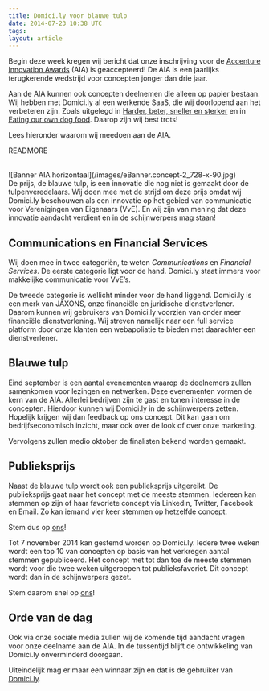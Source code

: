 ```yaml
---
title: Domici.ly voor blauwe tulp
date: 2014-07-23 10:38 UTC
tags:
layout: article
---
```

Begin deze week kregen wij bericht dat onze inschrijving voor de [Accenture Innovation Awards](https://innovation-awards.nl/) (AIA) is geaccepteerd! De AIA is een jaarlijks terugkerende wedstrijd voor concepten jonger dan drie jaar. 

Aan de AIA kunnen ook concepten deelnemen die alleen op papier bestaan. Wij hebben met Domici.ly al een werkende SaaS, die wij doorlopend aan het verbeteren zijn. Zoals uitgelegd in [Harder, beter, sneller en sterker](http://www.domici.ly/blog/2014/07/16/harder-beter-sneller-en-sterker.html) en in [Eating our own dog food](http://www.domici.ly/blog/2014/07/09/eating-our-own-dog-food.html). Daarop zijn wij best trots!

Lees hieronder waarom wij meedoen aan de AIA.

READMORE

<br />
![Banner AIA horizontaal](/images/eBanner.concept-2_728-x-90.jpg)

<br />
De prijs, de blauwe tulp, is een innovatie die nog niet is gemaakt door de tulpenveredelaars. Wij doen mee met de strijd om deze prijs omdat wij Domici.ly beschouwen als een innovatie op het gebied van communicatie voor Verenigingen van Eigenaars (VvE). En wij zijn van mening dat deze innovatie aandacht verdient en in de schijnwerpers mag staan!

## Communications en Financial Services

Wij doen mee in twee categoriën, te weten *Communications* en *Financial Services*. De eerste categorie ligt voor de hand. Domici.ly staat immers voor makkelijke communicatie voor VvE’s. 

De tweede categorie is wellicht minder voor de hand liggend. Domici.ly is een merk van JAXONS, onze financiële en juridische dienstverlener. Daarom kunnen wij gebruikers van Domici.ly voorzien van onder meer financiële dienstverlening. Wij streven namelijk naar een full service platform door onze klanten een webappliatie te bieden met daarachter een dienstverlener.   

## Blauwe tulp

Eind september is een aantal evenementen waarop de deelnemers zullen samenkomen voor lezingen en netwerken. Deze evenementen vormen de kern van de AIA. Allerlei bedrijven zijn te gast en tonen interesse in de concepten. Hierdoor kunnen wij Domici.ly in de schijnwerpers zetten. Hopelijk krijgen wij dan feedback op ons concept. Dit kan gaan om bedrijfseconomisch inzicht, maar ook over de look of over onze marketing.

Vervolgens zullen medio oktober de finalisten bekend worden gemaakt. 

## Publieksprijs

Naast de blauwe tulp wordt ook een publieksprijs uitgereikt. De publieksprijs gaat naar het concept met de meeste stemmen. Iedereen kan stemmen op zijn of haar favoriete concept via Linkedin, Twitter, Facebook en Email. Zo kan iemand vier keer stemmen op hetzelfde concept. 

Stem dus op [ons](https://innovation-awards.nl/concept/domici-ly/)!

Tot 7 november 2014 kan gestemd worden op Domici.ly. Iedere twee weken wordt een top 10 van concepten op basis van het verkregen aantal stemmen gepubliceerd. Het concept met tot dan toe de meeste stemmen wordt voor die twee weken uitgeroepen tot publieksfavoriet. Dit concept wordt dan in de schijnwerpers gezet.

Stem daarom snel op [ons](https://innovation-awards.nl/concept/domici-ly/)!

## Orde van de dag

Ook via onze sociale media zullen wij de komende tijd aandacht vragen voor onze deelname aan de AIA. In de tussentijd blijft de ontwikkeling van Domici.ly onverminderd doorgaan. 

Uiteindelijk mag er maar een winnaar zijn en dat is de gebruiker van [Domici.ly](http://www.domici.ly/).





